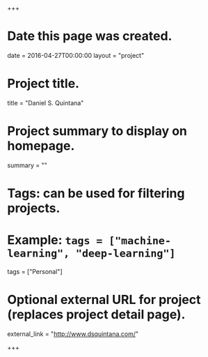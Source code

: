 +++
# Date this page was created.
date = 2016-04-27T00:00:00
layout = "project"

# Project title.
title = "Daniel S. Quintana"

# Project summary to display on homepage.
summary = ""

# Tags: can be used for filtering projects.
# Example: `tags = ["machine-learning", "deep-learning"]`
tags = ["Personal"]

# Optional external URL for project (replaces project detail page).
external_link = "http://www.dsquintana.com/"

+++
